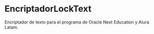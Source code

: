 # EncriptadorLockText
Encriptador de texto para el programa de Oracle Next Education y Alura Latam.
